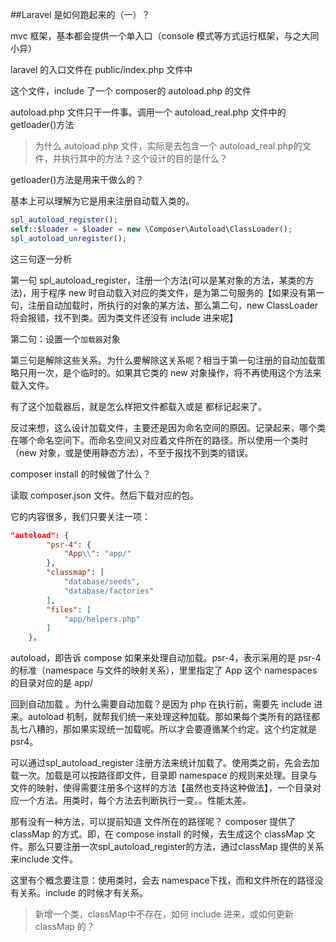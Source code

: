 ##Laravel 是如何跑起来的（一）？



mvc 框架，基本都会提供一个单入口（console 模式等方式运行框架，与之大同小异）

laravel 的入口文件在 public/index.php 文件中

这个文件，include 了一个 composer的 autoload.php 的文件

autoload.php 文件只干一件事。调用一个 autoload_real.php 文件中的 getloader()方法

> 为什么 autoload.php 文件，实际是去包含一个 autoload_real.php的文件，并执行其中的方法？这个设计的目的是什么？



getloader()方法是用来干做么的？

基本上可以理解为它是用来注册自动载入类的。

```php
spl_autoload_register();
self::$loader = $loader = new \Composer\Autoload\ClassLoader();
spl_autoload_unregister();
```

 这三句逐一分析

第一句 spl_autoload_register，注册一个方法(可以是某对象的方法，某类的方法)，用于程序 new 时自动载入对应的类文件，是为第二句服务的【如果没有第一句，注册自动加载时，所执行的对象的某方法，那么第二句，new ClassLoader 将会报错，找不到类。因为类文件还没有 include 进来呢】

第二句：设置一个`加载器`对象

第三句是解除这些关系。为什么要解除这关系呢？相当于第一句注册的自动加载策略只用一次，是个临时的。如果其它类的 new 对象操作，将不再使用这个方法来载入文件。



有了这个加载器后，就是怎么样把文件都载入或是 都标记起来了。

反过来想，这么设计加载文件，主要还是因为命名空间的原因。记录起来，哪个类在哪个命名空间下。而命名空间又对应着文件所在的路径。所以使用一个类时（new 对象，或是使用静态方法），不至于报找不到类的错误。

composer install 的时候做了什么？

读取 composer.json 文件。然后下载对应的包。

它的内容很多，我们只要关注一项：

```json
"autoload": {
        "psr-4": {
            "App\\": "app/"
        },
        "classmap": [
            "database/seeds",
            "database/factories"
        ],
        "files": [
            "app/helpers.php"
        ]
    },
```

autoload，即告诉 compose 如果来处理自动加载。psr-4，表示采用的是 psr-4的标准（namespace 与文件的映射关系），里里指定了 App 这个 namespaces 的目录对应的是 app/  

回到自动加载 。为什么需要自动加载？是因为 php 在执行前，需要先 include 进来。autoload 机制，就帮我们统一来处理这种加载。那如果每个类所有的路径都乱七八糟的，那如果实现统一加载呢。所以才会要遵循某个约定。这个约定就是 psr4。

可以通过spl_autoload_register 注册方法来统计加载了。使用类之前，先会去加载一次。加载是可以按路径即文件，目录即 namespace 的规则来处理。目录与文件的映射，使得需要注册多个这样的方法【虽然也支持这种做法】，一个目录对应一个方法。用类时，每个方法去判断执行一变。。性能太差。

那有没有一种方法，可以提前知道 文件所在的路径呢？ composer 提供了 classMap 的方式。即，在 compose install 的时候，去生成这个 classMap 文件。那么只要注册一次spl_autoload_register的方法，通过classMap 提供的关系来include 文件。

这里有个概念要注意：使用类时，会去 namespace下找，而和文件所在的路径没有关系。include 的时候才有关系。

> 新增一个类，classMap中不存在，如何 include 进来，或如何更新 classMap 的？





